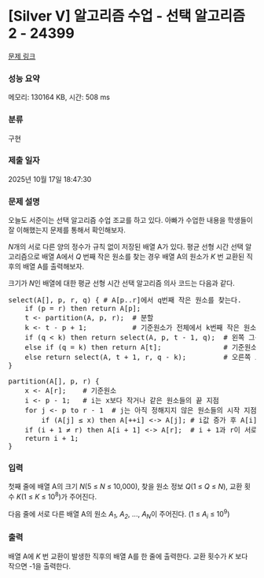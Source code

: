 # [Silver V] 알고리즘 수업 - 선택 알고리즘 2 - 24399 

[문제 링크](https://www.acmicpc.net/problem/24399) 

### 성능 요약

메모리: 130164 KB, 시간: 508 ms

### 분류

구현

### 제출 일자

2025년 10월 17일 18:47:30

### 문제 설명

<p>오늘도 서준이는 선택 알고리즘 수업 조교를 하고 있다. 아빠가 수업한 내용을 학생들이 잘 이해했는지 문제를 통해서 확인해보자.</p>

<p><i>N</i>개의 서로 다른 양의 정수가 규칙 없이 저장된 배열 A가 있다. 평균 선형 시간 선택 알고리즘으로 배열 A에서 <i>Q </i>번째 작은 원소를 찾는 경우 배열 A의 원소가 <em>K </em>번 교환된 직후의 배열 A를 출력해보자.</p>

<p>크기가 <em>N</em>인 배열에 대한 평균 선형 시간 선택 알고리즘 의사 코드는 다음과 같다.</p>

<pre>select(A[], p, r, q) { # A[p..r]에서 q번째 작은 원소를 찾는다.
    if (p = r) then return A[p];
    t <- partition(A, p, r);  # 분할
    k <- t - p + 1;           # 기준원소가 전체에서 k번째 작은 원소임
    if (q < k) then return select(A, p, t - 1, q);  # 왼쪽 그룹으로 범위를 좁힘
    else if (q = k) then return A[t];               # 기준원소가 찾는 원소임
    else return select(A, t + 1, r, q - k);         # 오른쪽 그룹으로 범위를 좁힘
}

partition(A[], p, r) {
    x <- A[r];    # 기준원소
    i <- p - 1;   # i는 x보다 작거나 같은 원소들의 끝 지점
    for j <- p to r - 1  # j는 아직 정해지지 않은 원소들의 시작 지점
        if (A[j] ≤ x) then A[++i] <-> A[j]; # i값 증가 후 A[i] <-> A[j] 교환
    if (i + 1 ≠ r) then A[i + 1] <-> A[r];  # i + 1과 r이 서로 다르면 A[i + 1]과 A[r]을 교환
    return i + 1;
}</pre>

### 입력 

 <p>첫째 줄에 배열 A의 크기 <em>N</em>(5 ≤ <em>N</em> ≤ 10,000), 찾을 원소 정보 <em>Q</em>(1 ≤ <em>Q</em> ≤ <em>N</em>), 교환 횟수 <em>K</em>(1 ≤ <em>K</em> ≤ 10<sup>8</sup>)가 주어진다.</p>

<p>다음 줄에 서로 다른 배열 A의 원소 <em>A<sub>1</sub></em>, <em>A<sub>2</sub></em>, ..., <em>A<sub>N</sub></em>이 주어진다. (1 ≤ <em>A<sub>i</sub></em> ≤ 10<sup>9</sup>)</p>

### 출력 

 <p>배열 A에 <em>K </em>번 교환이 발생한 직후의 배열 A를 한 줄에 출력한다. 교환 횟수가 <em>K </em>보다 작으면 -1을 출력한다.</p>

